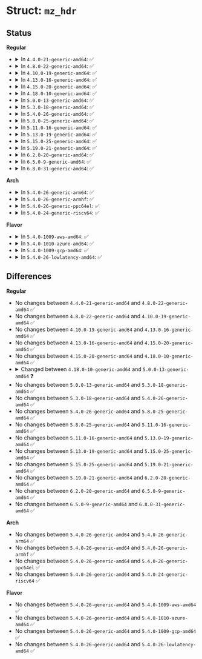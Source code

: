 # Struct: <code>mz_hdr</code>

## Status
<b>Regular</b>
<ul>
<li>
<details>
<summary>In <code>4.4.0-21-generic-amd64</code>: ✅</summary>

```c
struct mz_hdr {
    uint16_t magic;
    uint16_t lbsize;
    uint16_t blocks;
    uint16_t relocs;
    uint16_t hdrsize;
    uint16_t min_extra_pps;
    uint16_t max_extra_pps;
    uint16_t ss;
    uint16_t sp;
    uint16_t checksum;
    uint16_t ip;
    uint16_t cs;
    uint16_t reloc_table_offset;
    uint16_t overlay_num;
    uint16_t[4] reserved0;
    uint16_t oem_id;
    uint16_t oem_info;
    uint16_t[10] reserved1;
    uint32_t peaddr;
    char[64] message;
}
```
</details>
</li>
<li>
<details>
<summary>In <code>4.8.0-22-generic-amd64</code>: ✅</summary>

```c
struct mz_hdr {
    uint16_t magic;
    uint16_t lbsize;
    uint16_t blocks;
    uint16_t relocs;
    uint16_t hdrsize;
    uint16_t min_extra_pps;
    uint16_t max_extra_pps;
    uint16_t ss;
    uint16_t sp;
    uint16_t checksum;
    uint16_t ip;
    uint16_t cs;
    uint16_t reloc_table_offset;
    uint16_t overlay_num;
    uint16_t[4] reserved0;
    uint16_t oem_id;
    uint16_t oem_info;
    uint16_t[10] reserved1;
    uint32_t peaddr;
    char[64] message;
}
```
</details>
</li>
<li>
<details>
<summary>In <code>4.10.0-19-generic-amd64</code>: ✅</summary>

```c
struct mz_hdr {
    uint16_t magic;
    uint16_t lbsize;
    uint16_t blocks;
    uint16_t relocs;
    uint16_t hdrsize;
    uint16_t min_extra_pps;
    uint16_t max_extra_pps;
    uint16_t ss;
    uint16_t sp;
    uint16_t checksum;
    uint16_t ip;
    uint16_t cs;
    uint16_t reloc_table_offset;
    uint16_t overlay_num;
    uint16_t[4] reserved0;
    uint16_t oem_id;
    uint16_t oem_info;
    uint16_t[10] reserved1;
    uint32_t peaddr;
    char[64] message;
}
```
</details>
</li>
<li>
<details>
<summary>In <code>4.13.0-16-generic-amd64</code>: ✅</summary>

```c
struct mz_hdr {
    uint16_t magic;
    uint16_t lbsize;
    uint16_t blocks;
    uint16_t relocs;
    uint16_t hdrsize;
    uint16_t min_extra_pps;
    uint16_t max_extra_pps;
    uint16_t ss;
    uint16_t sp;
    uint16_t checksum;
    uint16_t ip;
    uint16_t cs;
    uint16_t reloc_table_offset;
    uint16_t overlay_num;
    uint16_t[4] reserved0;
    uint16_t oem_id;
    uint16_t oem_info;
    uint16_t[10] reserved1;
    uint32_t peaddr;
    char[64] message;
}
```
</details>
</li>
<li>
<details>
<summary>In <code>4.15.0-20-generic-amd64</code>: ✅</summary>

```c
struct mz_hdr {
    uint16_t magic;
    uint16_t lbsize;
    uint16_t blocks;
    uint16_t relocs;
    uint16_t hdrsize;
    uint16_t min_extra_pps;
    uint16_t max_extra_pps;
    uint16_t ss;
    uint16_t sp;
    uint16_t checksum;
    uint16_t ip;
    uint16_t cs;
    uint16_t reloc_table_offset;
    uint16_t overlay_num;
    uint16_t[4] reserved0;
    uint16_t oem_id;
    uint16_t oem_info;
    uint16_t[10] reserved1;
    uint32_t peaddr;
    char[64] message;
}
```
</details>
</li>
<li>
<details>
<summary>In <code>4.18.0-10-generic-amd64</code>: ✅</summary>

```c
struct mz_hdr {
    uint16_t magic;
    uint16_t lbsize;
    uint16_t blocks;
    uint16_t relocs;
    uint16_t hdrsize;
    uint16_t min_extra_pps;
    uint16_t max_extra_pps;
    uint16_t ss;
    uint16_t sp;
    uint16_t checksum;
    uint16_t ip;
    uint16_t cs;
    uint16_t reloc_table_offset;
    uint16_t overlay_num;
    uint16_t[4] reserved0;
    uint16_t oem_id;
    uint16_t oem_info;
    uint16_t[10] reserved1;
    uint32_t peaddr;
    char[64] message;
}
```
</details>
</li>
<li>
<details>
<summary>In <code>5.0.0-13-generic-amd64</code>: ✅</summary>

```c
struct mz_hdr {
    uint16_t magic;
    uint16_t lbsize;
    uint16_t blocks;
    uint16_t relocs;
    uint16_t hdrsize;
    uint16_t min_extra_pps;
    uint16_t max_extra_pps;
    uint16_t ss;
    uint16_t sp;
    uint16_t checksum;
    uint16_t ip;
    uint16_t cs;
    uint16_t reloc_table_offset;
    uint16_t overlay_num;
    uint16_t[4] reserved0;
    uint16_t oem_id;
    uint16_t oem_info;
    uint16_t[10] reserved1;
    uint32_t peaddr;
    char[0] message;
}
```
</details>
</li>
<li>
<details>
<summary>In <code>5.3.0-18-generic-amd64</code>: ✅</summary>

```c
struct mz_hdr {
    uint16_t magic;
    uint16_t lbsize;
    uint16_t blocks;
    uint16_t relocs;
    uint16_t hdrsize;
    uint16_t min_extra_pps;
    uint16_t max_extra_pps;
    uint16_t ss;
    uint16_t sp;
    uint16_t checksum;
    uint16_t ip;
    uint16_t cs;
    uint16_t reloc_table_offset;
    uint16_t overlay_num;
    uint16_t[4] reserved0;
    uint16_t oem_id;
    uint16_t oem_info;
    uint16_t[10] reserved1;
    uint32_t peaddr;
    char[0] message;
}
```
</details>
</li>
<li>
<details>
<summary>In <code>5.4.0-26-generic-amd64</code>: ✅</summary>

```c
struct mz_hdr {
    uint16_t magic;
    uint16_t lbsize;
    uint16_t blocks;
    uint16_t relocs;
    uint16_t hdrsize;
    uint16_t min_extra_pps;
    uint16_t max_extra_pps;
    uint16_t ss;
    uint16_t sp;
    uint16_t checksum;
    uint16_t ip;
    uint16_t cs;
    uint16_t reloc_table_offset;
    uint16_t overlay_num;
    uint16_t[4] reserved0;
    uint16_t oem_id;
    uint16_t oem_info;
    uint16_t[10] reserved1;
    uint32_t peaddr;
    char[0] message;
}
```
</details>
</li>
<li>
<details>
<summary>In <code>5.8.0-25-generic-amd64</code>: ✅</summary>

```c
struct mz_hdr {
    uint16_t magic;
    uint16_t lbsize;
    uint16_t blocks;
    uint16_t relocs;
    uint16_t hdrsize;
    uint16_t min_extra_pps;
    uint16_t max_extra_pps;
    uint16_t ss;
    uint16_t sp;
    uint16_t checksum;
    uint16_t ip;
    uint16_t cs;
    uint16_t reloc_table_offset;
    uint16_t overlay_num;
    uint16_t[4] reserved0;
    uint16_t oem_id;
    uint16_t oem_info;
    uint16_t[10] reserved1;
    uint32_t peaddr;
    char[0] message;
}
```
</details>
</li>
<li>
<details>
<summary>In <code>5.11.0-16-generic-amd64</code>: ✅</summary>

```c
struct mz_hdr {
    uint16_t magic;
    uint16_t lbsize;
    uint16_t blocks;
    uint16_t relocs;
    uint16_t hdrsize;
    uint16_t min_extra_pps;
    uint16_t max_extra_pps;
    uint16_t ss;
    uint16_t sp;
    uint16_t checksum;
    uint16_t ip;
    uint16_t cs;
    uint16_t reloc_table_offset;
    uint16_t overlay_num;
    uint16_t[4] reserved0;
    uint16_t oem_id;
    uint16_t oem_info;
    uint16_t[10] reserved1;
    uint32_t peaddr;
    char[0] message;
}
```
</details>
</li>
<li>
<details>
<summary>In <code>5.13.0-19-generic-amd64</code>: ✅</summary>

```c
struct mz_hdr {
    uint16_t magic;
    uint16_t lbsize;
    uint16_t blocks;
    uint16_t relocs;
    uint16_t hdrsize;
    uint16_t min_extra_pps;
    uint16_t max_extra_pps;
    uint16_t ss;
    uint16_t sp;
    uint16_t checksum;
    uint16_t ip;
    uint16_t cs;
    uint16_t reloc_table_offset;
    uint16_t overlay_num;
    uint16_t[4] reserved0;
    uint16_t oem_id;
    uint16_t oem_info;
    uint16_t[10] reserved1;
    uint32_t peaddr;
    char[0] message;
}
```
</details>
</li>
<li>
<details>
<summary>In <code>5.15.0-25-generic-amd64</code>: ✅</summary>

```c
struct mz_hdr {
    uint16_t magic;
    uint16_t lbsize;
    uint16_t blocks;
    uint16_t relocs;
    uint16_t hdrsize;
    uint16_t min_extra_pps;
    uint16_t max_extra_pps;
    uint16_t ss;
    uint16_t sp;
    uint16_t checksum;
    uint16_t ip;
    uint16_t cs;
    uint16_t reloc_table_offset;
    uint16_t overlay_num;
    uint16_t[4] reserved0;
    uint16_t oem_id;
    uint16_t oem_info;
    uint16_t[10] reserved1;
    uint32_t peaddr;
    char[0] message;
}
```
</details>
</li>
<li>
<details>
<summary>In <code>5.19.0-21-generic-amd64</code>: ✅</summary>

```c
struct mz_hdr {
    uint16_t magic;
    uint16_t lbsize;
    uint16_t blocks;
    uint16_t relocs;
    uint16_t hdrsize;
    uint16_t min_extra_pps;
    uint16_t max_extra_pps;
    uint16_t ss;
    uint16_t sp;
    uint16_t checksum;
    uint16_t ip;
    uint16_t cs;
    uint16_t reloc_table_offset;
    uint16_t overlay_num;
    uint16_t[4] reserved0;
    uint16_t oem_id;
    uint16_t oem_info;
    uint16_t[10] reserved1;
    uint32_t peaddr;
    char[0] message;
}
```
</details>
</li>
<li>
<details>
<summary>In <code>6.2.0-20-generic-amd64</code>: ✅</summary>

```c
struct mz_hdr {
    uint16_t magic;
    uint16_t lbsize;
    uint16_t blocks;
    uint16_t relocs;
    uint16_t hdrsize;
    uint16_t min_extra_pps;
    uint16_t max_extra_pps;
    uint16_t ss;
    uint16_t sp;
    uint16_t checksum;
    uint16_t ip;
    uint16_t cs;
    uint16_t reloc_table_offset;
    uint16_t overlay_num;
    uint16_t[4] reserved0;
    uint16_t oem_id;
    uint16_t oem_info;
    uint16_t[10] reserved1;
    uint32_t peaddr;
    char[0] message;
}
```
</details>
</li>
<li>
<details>
<summary>In <code>6.5.0-9-generic-amd64</code>: ✅</summary>

```c
struct mz_hdr {
    uint16_t magic;
    uint16_t lbsize;
    uint16_t blocks;
    uint16_t relocs;
    uint16_t hdrsize;
    uint16_t min_extra_pps;
    uint16_t max_extra_pps;
    uint16_t ss;
    uint16_t sp;
    uint16_t checksum;
    uint16_t ip;
    uint16_t cs;
    uint16_t reloc_table_offset;
    uint16_t overlay_num;
    uint16_t[4] reserved0;
    uint16_t oem_id;
    uint16_t oem_info;
    uint16_t[10] reserved1;
    uint32_t peaddr;
    char[0] message;
}
```
</details>
</li>
<li>
<details>
<summary>In <code>6.8.0-31-generic-amd64</code>: ✅</summary>

```c
struct mz_hdr {
    uint16_t magic;
    uint16_t lbsize;
    uint16_t blocks;
    uint16_t relocs;
    uint16_t hdrsize;
    uint16_t min_extra_pps;
    uint16_t max_extra_pps;
    uint16_t ss;
    uint16_t sp;
    uint16_t checksum;
    uint16_t ip;
    uint16_t cs;
    uint16_t reloc_table_offset;
    uint16_t overlay_num;
    uint16_t[4] reserved0;
    uint16_t oem_id;
    uint16_t oem_info;
    uint16_t[10] reserved1;
    uint32_t peaddr;
    char[0] message;
}
```
</details>
</li>
</ul>
<b>Arch</b>
<ul>
<li>
<details>
<summary>In <code>5.4.0-26-generic-arm64</code>: ✅</summary>

```c
struct mz_hdr {
    uint16_t magic;
    uint16_t lbsize;
    uint16_t blocks;
    uint16_t relocs;
    uint16_t hdrsize;
    uint16_t min_extra_pps;
    uint16_t max_extra_pps;
    uint16_t ss;
    uint16_t sp;
    uint16_t checksum;
    uint16_t ip;
    uint16_t cs;
    uint16_t reloc_table_offset;
    uint16_t overlay_num;
    uint16_t[4] reserved0;
    uint16_t oem_id;
    uint16_t oem_info;
    uint16_t[10] reserved1;
    uint32_t peaddr;
    char[0] message;
}
```
</details>
</li>
<li>
<details>
<summary>In <code>5.4.0-26-generic-armhf</code>: ✅</summary>

```c
struct mz_hdr {
    uint16_t magic;
    uint16_t lbsize;
    uint16_t blocks;
    uint16_t relocs;
    uint16_t hdrsize;
    uint16_t min_extra_pps;
    uint16_t max_extra_pps;
    uint16_t ss;
    uint16_t sp;
    uint16_t checksum;
    uint16_t ip;
    uint16_t cs;
    uint16_t reloc_table_offset;
    uint16_t overlay_num;
    uint16_t[4] reserved0;
    uint16_t oem_id;
    uint16_t oem_info;
    uint16_t[10] reserved1;
    uint32_t peaddr;
    char[0] message;
}
```
</details>
</li>
<li>
<details>
<summary>In <code>5.4.0-26-generic-ppc64el</code>: ✅</summary>

```c
struct mz_hdr {
    uint16_t magic;
    uint16_t lbsize;
    uint16_t blocks;
    uint16_t relocs;
    uint16_t hdrsize;
    uint16_t min_extra_pps;
    uint16_t max_extra_pps;
    uint16_t ss;
    uint16_t sp;
    uint16_t checksum;
    uint16_t ip;
    uint16_t cs;
    uint16_t reloc_table_offset;
    uint16_t overlay_num;
    uint16_t[4] reserved0;
    uint16_t oem_id;
    uint16_t oem_info;
    uint16_t[10] reserved1;
    uint32_t peaddr;
    char[0] message;
}
```
</details>
</li>
<li>
<details>
<summary>In <code>5.4.0-24-generic-riscv64</code>: ✅</summary>

```c
struct mz_hdr {
    uint16_t magic;
    uint16_t lbsize;
    uint16_t blocks;
    uint16_t relocs;
    uint16_t hdrsize;
    uint16_t min_extra_pps;
    uint16_t max_extra_pps;
    uint16_t ss;
    uint16_t sp;
    uint16_t checksum;
    uint16_t ip;
    uint16_t cs;
    uint16_t reloc_table_offset;
    uint16_t overlay_num;
    uint16_t[4] reserved0;
    uint16_t oem_id;
    uint16_t oem_info;
    uint16_t[10] reserved1;
    uint32_t peaddr;
    char[0] message;
}
```
</details>
</li>
</ul>
<b>Flavor</b>
<ul>
<li>
<details>
<summary>In <code>5.4.0-1009-aws-amd64</code>: ✅</summary>

```c
struct mz_hdr {
    uint16_t magic;
    uint16_t lbsize;
    uint16_t blocks;
    uint16_t relocs;
    uint16_t hdrsize;
    uint16_t min_extra_pps;
    uint16_t max_extra_pps;
    uint16_t ss;
    uint16_t sp;
    uint16_t checksum;
    uint16_t ip;
    uint16_t cs;
    uint16_t reloc_table_offset;
    uint16_t overlay_num;
    uint16_t[4] reserved0;
    uint16_t oem_id;
    uint16_t oem_info;
    uint16_t[10] reserved1;
    uint32_t peaddr;
    char[0] message;
}
```
</details>
</li>
<li>
<details>
<summary>In <code>5.4.0-1010-azure-amd64</code>: ✅</summary>

```c
struct mz_hdr {
    uint16_t magic;
    uint16_t lbsize;
    uint16_t blocks;
    uint16_t relocs;
    uint16_t hdrsize;
    uint16_t min_extra_pps;
    uint16_t max_extra_pps;
    uint16_t ss;
    uint16_t sp;
    uint16_t checksum;
    uint16_t ip;
    uint16_t cs;
    uint16_t reloc_table_offset;
    uint16_t overlay_num;
    uint16_t[4] reserved0;
    uint16_t oem_id;
    uint16_t oem_info;
    uint16_t[10] reserved1;
    uint32_t peaddr;
    char[0] message;
}
```
</details>
</li>
<li>
<details>
<summary>In <code>5.4.0-1009-gcp-amd64</code>: ✅</summary>

```c
struct mz_hdr {
    uint16_t magic;
    uint16_t lbsize;
    uint16_t blocks;
    uint16_t relocs;
    uint16_t hdrsize;
    uint16_t min_extra_pps;
    uint16_t max_extra_pps;
    uint16_t ss;
    uint16_t sp;
    uint16_t checksum;
    uint16_t ip;
    uint16_t cs;
    uint16_t reloc_table_offset;
    uint16_t overlay_num;
    uint16_t[4] reserved0;
    uint16_t oem_id;
    uint16_t oem_info;
    uint16_t[10] reserved1;
    uint32_t peaddr;
    char[0] message;
}
```
</details>
</li>
<li>
<details>
<summary>In <code>5.4.0-26-lowlatency-amd64</code>: ✅</summary>

```c
struct mz_hdr {
    uint16_t magic;
    uint16_t lbsize;
    uint16_t blocks;
    uint16_t relocs;
    uint16_t hdrsize;
    uint16_t min_extra_pps;
    uint16_t max_extra_pps;
    uint16_t ss;
    uint16_t sp;
    uint16_t checksum;
    uint16_t ip;
    uint16_t cs;
    uint16_t reloc_table_offset;
    uint16_t overlay_num;
    uint16_t[4] reserved0;
    uint16_t oem_id;
    uint16_t oem_info;
    uint16_t[10] reserved1;
    uint32_t peaddr;
    char[0] message;
}
```
</details>
</li>
</ul>

## Differences
<b>Regular</b>
<ul>
<li>
No changes between <code>4.4.0-21-generic-amd64</code> and <code>4.8.0-22-generic-amd64</code> ✅
</li>
<li>
No changes between <code>4.8.0-22-generic-amd64</code> and <code>4.10.0-19-generic-amd64</code> ✅
</li>
<li>
No changes between <code>4.10.0-19-generic-amd64</code> and <code>4.13.0-16-generic-amd64</code> ✅
</li>
<li>
No changes between <code>4.13.0-16-generic-amd64</code> and <code>4.15.0-20-generic-amd64</code> ✅
</li>
<li>
No changes between <code>4.15.0-20-generic-amd64</code> and <code>4.18.0-10-generic-amd64</code> ✅
</li>
<li>
<details>
<summary>Changed between <code>4.18.0-10-generic-amd64</code> and <code>5.0.0-13-generic-amd64</code> ❓</summary>
<ul>
<li>
<b>Field type changed. </b>
<code>char[64] message</code> ➡️ <code>char[0] message</code>
</li>
</ul>
</details>
</li>
<li>
No changes between <code>5.0.0-13-generic-amd64</code> and <code>5.3.0-18-generic-amd64</code> ✅
</li>
<li>
No changes between <code>5.3.0-18-generic-amd64</code> and <code>5.4.0-26-generic-amd64</code> ✅
</li>
<li>
No changes between <code>5.4.0-26-generic-amd64</code> and <code>5.8.0-25-generic-amd64</code> ✅
</li>
<li>
No changes between <code>5.8.0-25-generic-amd64</code> and <code>5.11.0-16-generic-amd64</code> ✅
</li>
<li>
No changes between <code>5.11.0-16-generic-amd64</code> and <code>5.13.0-19-generic-amd64</code> ✅
</li>
<li>
No changes between <code>5.13.0-19-generic-amd64</code> and <code>5.15.0-25-generic-amd64</code> ✅
</li>
<li>
No changes between <code>5.15.0-25-generic-amd64</code> and <code>5.19.0-21-generic-amd64</code> ✅
</li>
<li>
No changes between <code>5.19.0-21-generic-amd64</code> and <code>6.2.0-20-generic-amd64</code> ✅
</li>
<li>
No changes between <code>6.2.0-20-generic-amd64</code> and <code>6.5.0-9-generic-amd64</code> ✅
</li>
<li>
No changes between <code>6.5.0-9-generic-amd64</code> and <code>6.8.0-31-generic-amd64</code> ✅
</li>
</ul>
<b>Arch</b>
<ul>
<li>
No changes between <code>5.4.0-26-generic-amd64</code> and <code>5.4.0-26-generic-arm64</code> ✅
</li>
<li>
No changes between <code>5.4.0-26-generic-amd64</code> and <code>5.4.0-26-generic-armhf</code> ✅
</li>
<li>
No changes between <code>5.4.0-26-generic-amd64</code> and <code>5.4.0-26-generic-ppc64el</code> ✅
</li>
<li>
No changes between <code>5.4.0-26-generic-amd64</code> and <code>5.4.0-24-generic-riscv64</code> ✅
</li>
</ul>
<b>Flavor</b>
<ul>
<li>
No changes between <code>5.4.0-26-generic-amd64</code> and <code>5.4.0-1009-aws-amd64</code> ✅
</li>
<li>
No changes between <code>5.4.0-26-generic-amd64</code> and <code>5.4.0-1010-azure-amd64</code> ✅
</li>
<li>
No changes between <code>5.4.0-26-generic-amd64</code> and <code>5.4.0-1009-gcp-amd64</code> ✅
</li>
<li>
No changes between <code>5.4.0-26-generic-amd64</code> and <code>5.4.0-26-lowlatency-amd64</code> ✅
</li>
</ul>
